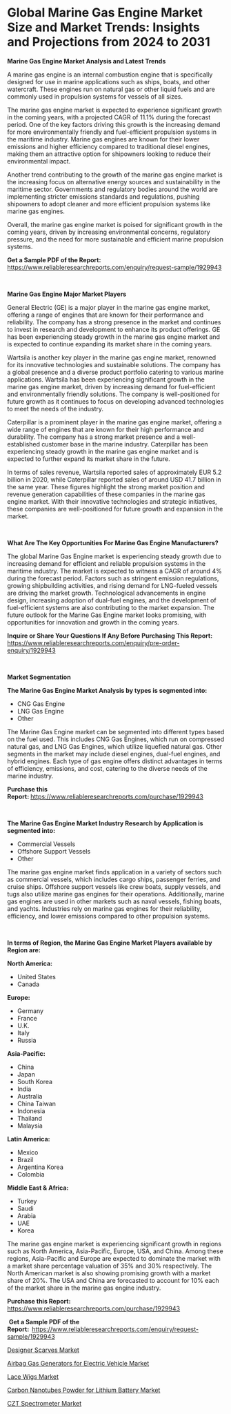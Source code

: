 <p><h1>Global Marine Gas Engine Market Size and Market Trends: Insights and Projections from 2024 to 2031</h1></p><p><strong>Marine Gas Engine Market Analysis and Latest Trends</strong></p>
<p><p>A marine gas engine is an internal combustion engine that is specifically designed for use in marine applications such as ships, boats, and other watercraft. These engines run on natural gas or other liquid fuels and are commonly used in propulsion systems for vessels of all sizes.</p><p>The marine gas engine market is expected to experience significant growth in the coming years, with a projected CAGR of 11.1% during the forecast period. One of the key factors driving this growth is the increasing demand for more environmentally friendly and fuel-efficient propulsion systems in the maritime industry. Marine gas engines are known for their lower emissions and higher efficiency compared to traditional diesel engines, making them an attractive option for shipowners looking to reduce their environmental impact.</p><p>Another trend contributing to the growth of the marine gas engine market is the increasing focus on alternative energy sources and sustainability in the maritime sector. Governments and regulatory bodies around the world are implementing stricter emissions standards and regulations, pushing shipowners to adopt cleaner and more efficient propulsion systems like marine gas engines.</p><p>Overall, the marine gas engine market is poised for significant growth in the coming years, driven by increasing environmental concerns, regulatory pressure, and the need for more sustainable and efficient marine propulsion systems.</p></p>
<p><strong>Get a Sample PDF of the Report:&nbsp;</strong> <a href="https://www.reliableresearchreports.com/enquiry/request-sample/1929943">https://www.reliableresearchreports.com/enquiry/request-sample/1929943</a></p>
<p>&nbsp;</p>
<p><strong>Marine Gas Engine Major Market Players</strong></p>
<p><p>General Electric (GE) is a major player in the marine gas engine market, offering a range of engines that are known for their performance and reliability. The company has a strong presence in the market and continues to invest in research and development to enhance its product offerings. GE has been experiencing steady growth in the marine gas engine market and is expected to continue expanding its market share in the coming years.</p><p>Wartsila is another key player in the marine gas engine market, renowned for its innovative technologies and sustainable solutions. The company has a global presence and a diverse product portfolio catering to various marine applications. Wartsila has been experiencing significant growth in the marine gas engine market, driven by increasing demand for fuel-efficient and environmentally friendly solutions. The company is well-positioned for future growth as it continues to focus on developing advanced technologies to meet the needs of the industry.</p><p>Caterpillar is a prominent player in the marine gas engine market, offering a wide range of engines that are known for their high performance and durability. The company has a strong market presence and a well-established customer base in the marine industry. Caterpillar has been experiencing steady growth in the marine gas engine market and is expected to further expand its market share in the future.</p><p>In terms of sales revenue, Wartsila reported sales of approximately EUR 5.2 billion in 2020, while Caterpillar reported sales of around USD 41.7 billion in the same year. These figures highlight the strong market position and revenue generation capabilities of these companies in the marine gas engine market. With their innovative technologies and strategic initiatives, these companies are well-positioned for future growth and expansion in the market.</p></p>
<p>&nbsp;</p>
<p><strong>What Are The Key Opportunities For Marine Gas Engine Manufacturers?</strong></p>
<p><p>The global Marine Gas Engine market is experiencing steady growth due to increasing demand for efficient and reliable propulsion systems in the maritime industry. The market is expected to witness a CAGR of around 4% during the forecast period. Factors such as stringent emission regulations, growing shipbuilding activities, and rising demand for LNG-fueled vessels are driving the market growth. Technological advancements in engine design, increasing adoption of dual-fuel engines, and the development of fuel-efficient systems are also contributing to the market expansion. The future outlook for the Marine Gas Engine market looks promising, with opportunities for innovation and growth in the coming years.</p></p>
<p><strong>Inquire or Share Your Questions If Any Before Purchasing This Report:</strong> <a href="https://www.reliableresearchreports.com/enquiry/pre-order-enquiry/1929943">https://www.reliableresearchreports.com/enquiry/pre-order-enquiry/1929943</a></p>
<p>&nbsp;</p>
<p><strong>Market Segmentation</strong></p>
<p><strong>The Marine Gas Engine Market Analysis by types is segmented into:</strong></p>
<p><ul><li>CNG Gas Engine</li><li>LNG Gas Engine</li><li>Other</li></ul></p>
<p><p>The Marine Gas Engine market can be segmented into different types based on the fuel used. This includes CNG Gas Engines, which run on compressed natural gas, and LNG Gas Engines, which utilize liquefied natural gas. Other segments in the market may include diesel engines, dual-fuel engines, and hybrid engines. Each type of gas engine offers distinct advantages in terms of efficiency, emissions, and cost, catering to the diverse needs of the marine industry.</p></p>
<p><strong>Purchase this Report:&nbsp;</strong><a href="https://www.reliableresearchreports.com/purchase/1929943">https://www.reliableresearchreports.com/purchase/1929943</a></p>
<p>&nbsp;</p>
<p><strong>The Marine Gas Engine Market Industry Research by Application is segmented into:</strong></p>
<p><ul><li>Commercial Vessels</li><li>Offshore Support Vessels</li><li>Other</li></ul></p>
<p><p>The marine gas engine market finds application in a variety of sectors such as commercial vessels, which includes cargo ships, passenger ferries, and cruise ships. Offshore support vessels like crew boats, supply vessels, and tugs also utilize marine gas engines for their operations. Additionally, marine gas engines are used in other markets such as naval vessels, fishing boats, and yachts. Industries rely on marine gas engines for their reliability, efficiency, and lower emissions compared to other propulsion systems.</p></p>
<p>&nbsp;</p>
<p><strong>In terms of Region, the Marine Gas Engine Market Players available by Region are:</strong></p>
<p>
    <p> <strong> North America: </strong>
        <ul>
            <li>United States</li>
            <li>Canada</li>
        </ul>
        </p> 
    <p> <strong> Europe: </strong>
        <ul>
            <li>Germany</li>
            <li>France</li>
            <li>U.K.</li>
            <li>Italy</li>
            <li>Russia</li>
        </ul>
        </p> 
    <p> <strong> Asia-Pacific: </strong>
        <ul>
            <li>China</li>
            <li>Japan</li>
            <li>South Korea</li>
            <li>India</li>
            <li>Australia</li>
            <li>China Taiwan</li>
            <li>Indonesia</li>
            <li>Thailand</li>
            <li>Malaysia</li>
        </ul>
        </p> 
    <p> <strong> Latin America: </strong>
        <ul>
            <li>Mexico</li>
            <li>Brazil</li>
            <li>Argentina Korea</li>
            <li>Colombia</li>
        </ul>
        </p> 
    <p> <strong> Middle East & Africa: </strong>
        <ul>
            <li>Turkey</li>
            <li>Saudi</li>
            <li>Arabia</li>
            <li>UAE</li>
            <li>Korea</li>
        </ul>
    </p>
    </p>
<p><p>The marine gas engine market is experiencing significant growth in regions such as North America, Asia-Pacific, Europe, USA, and China. Among these regions, Asia-Pacific and Europe are expected to dominate the market with a market share percentage valuation of 35% and 30% respectively. The North American market is also showing promising growth with a market share of 20%. The USA and China are forecasted to account for 10% each of the market share in the marine gas engine industry.</p></p>
<p><strong>Purchase this Report: </strong><a href="https://www.reliableresearchreports.com/purchase/1929943">https://www.reliableresearchreports.com/purchase/1929943</a></p>
<p>&nbsp;<strong>Get a Sample PDF of the Report:&nbsp;&nbsp;</strong><a href="https://www.reliableresearchreports.com/enquiry/request-sample/1929943">https://www.reliableresearchreports.com/enquiry/request-sample/1929943</a></p>
<p><strong></strong></p>
<p><p><a href="https://view.publitas.com/reportprime-1/designer-scarves-market-size-growing-and-forecasted-for-period-from-2024-2031-and-provides-complete-market-analysis-of-this-market/">Designer Scarves Market</a></p><p><a href="https://glittery-fuchsia-86a.notion.site/Airbag-Gas-Generators-for-Electric-Vehicle-Market-A-Comprehensive-Report-of-its-Market-Share-Grow-9bfcf15a749f4553a68e273325d9b777">Airbag Gas Generators for Electric Vehicle Market</a></p><p><a href="https://view.publitas.com/reportprime-1/lace-wigs-market-size-market-trends-and-growth-outlook-forecasted-for-period-from-2024-to-2031/">Lace Wigs Market</a></p><p><a href="https://acidic-farm-354.notion.site/Global-Carbon-Nanotubes-Powder-for-Lithium-Battery-Market-by-Types-Applications-and-Major-Players--ca8f9a04fb034d789eb3a27173dd64ac">Carbon Nanotubes Powder for Lithium Battery Market</a></p><p><a href="https://glittery-fuchsia-86a.notion.site/CZT-Spectrometer-Market-Size-Global-Industry-Overview-Market-Segmentation-and-Forecast-2024-to-20-4cd621911e394e409ce6ece7dce5116f">CZT Spectrometer Market</a></p></p>
